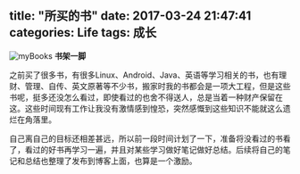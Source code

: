 title: "所买的书"
date: 2017-03-24 21:47:41
categories: Life
tags: 成长
---
![myBooks](https://github.com/huaqianlee/blog-file/https://github.com/huaqianlee/blog-file/https://github.com/huaqianlee/blog-file/image/mybooks.jpg)
**书架一脚**

<!--more-->

之前买了很多书，有很多Linux、Android、Java、英语等学习相关的书，也有理财、管理、自传、英文原著等不少书，搬家时我的书都会是一项大工程，但是这些书呢，挺多还没怎么看过，即使看过的也舍不得送人，总是当着一种财产保留在这。这些时间现有工作让我没有激情感到惶恐，突然感慨到这些知识不能就这么遗烂在角落里。

自己离自己的目标还相差甚远，所以前一段时间计划了一下，准备将没看过的书看了，看过的好书再学习一遍，并且对某些学习做好笔记做好总结。后续将自己的笔记和总结也整理了发布到博客上面，也算是一个激励。



